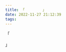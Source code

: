 ```yaml
---
title: 「        」
date: 2022-11-27 21:12:39
tags:
---
```



「



























































































」